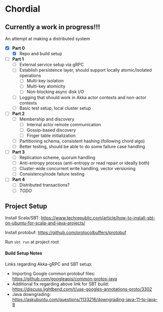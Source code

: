 
# Chordial

## **Currently a work in progress!!!**

An attempt at making a distributed system

- [x] **Part 0**
  - [x] Repo and build setup
- [ ] **Part 1**
  - [ ] External service setup via gRPC
  - [ ] Establish persistence layer, should support locally atomic/isolated operations
    - [ ] Multi-key isolation
    - [ ] Multi-key atomicity
    - [ ] Non-blocking async disk I/O   
  - [ ] Logging that should work in Akka actor contexts and non-actor contexts
  - [ ] Basic test setup, local cluster setup
- [ ] **Part 2**
  - [ ] Membership and discovery
    - [ ] Internal actor remote communication
    - [ ] Gossip-based discovery
    - [ ] Finger table initialization
  - [ ] Partitioning schema, consistent hashing (following chord algo)
  - [ ] Better testing, should be able to do some failure case handling
- [ ] **Part 3**
  - [ ] Replication scheme, quorum handling
  - [ ] Anti-entropy process (anti-entropy or read repair or ideally both)
  - [ ] Cluster-wide concurrent write handling, vector versioning
  - [ ] Consistency/node failure testing
- [ ] **Part 4**
  - [ ] Distributed transactions?
  - [ ] _TODO_

## Project Setup

Install Scala/SBT: <https://www.techrepublic.com/article/how-to-install-sbt-on-ubuntu-for-scala-and-java-projects/>

Install protobuf: <https://github.com/protocolbuffers/protobuf>

Run `sbt run` at project root

#### Build Setup Notes

Links regarding Akka-gRPC and SBT setup:
* Importing Google common protobuf files: <https://github.com/googleapis/common-protos-java>
* Additional fix regarding above link for SBT build: <https://discuss.lightbend.com/t/use-googles-annotations-proto/3302>
* Java downgrading: <https://askubuntu.com/questions/1133216/downgrading-java-11-to-java-8>